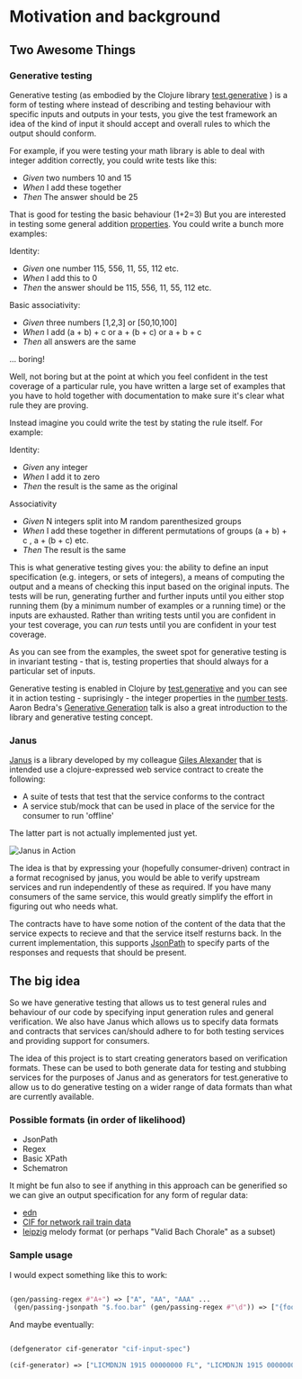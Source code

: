 # Motivation and background

## Two Awesome Things

### Generative testing

Generative testing (as embodied by the Clojure library [test.generative](https://github.com/clojure/test.generative) ) is a form of testing where instead of describing and testing behaviour with specific inputs and outputs in your tests, you give the test framework an idea of the kind of input it should accept and overall rules to which the output should conform.

For example, if you were testing your math library is able to deal with integer addition correctly, you could write tests like this:

* _Given_ two numbers 10 and 15
* _When_ I add these together
* _Then_ The answer should be 25

That is good for testing the basic behaviour (1+2=3) But you are interested in testing some general addition [properties](http://en.wikipedia.org/wiki/Addition#Properties). You could write a bunch more examples:

Identity:
* _Given_ one number 115, 556, 11, 55, 112 etc.
* _When_ I add this to 0
* _Then_ the answer should be 115, 556, 11, 55, 112 etc.

Basic associativity:

* _Given_ three numbers [1,2,3] or [50,10,100]
* _When_ I add (a + b) + c or a + (b + c) or a + b + c
* _Then_ all answers are the same

... boring!

Well, not boring but at the point at which you feel confident in the test coverage of a particular rule, you have written a large set of examples that you have to hold together with documentation to make sure it's clear what rule they are proving.

Instead imagine you could write the test by stating the rule itself. For example:

Identity:

* _Given_ any integer
* _When_ I add it to zero
* _Then_ the result is the same as the original

Associativity

* _Given_ N integers split into M random parenthesized groups
* _When_ I add these together in different permutations of groups (a + b) + c , a + (b + c) etc.
* _Then_ The result is the same 

This is what generative testing gives you: the ability to define an input specification (e.g. integers, or sets of integers), a means of computing the output and a means of checking this input based on the original inputs. The tests will be run, generating further and further inputs until you either stop running them (by a minimum number of examples or a running time) or the inputs are exhausted. Rather than writing tests until you are confident in your test coverage, you can _run_ tests until you are confident in your test coverage.

As you can see from the examples, the sweet spot for generative testing is in invariant testing - that is, testing properties that should always for a particular set of inputs.

Generative testing is enabled in Clojure by [test.generative](https://github.com/clojure/test.generative) and you can see it in action testing - suprisingly - the integer properties in the [number tests](https://github.com/clojure/clojure/blob/master/test/clojure/test_clojure/numbers.clj). Aaron Bedra's [Generative Generation](http://www.infoq.com/presentations/Clojure-Generative-Testing) talk is also a great introduction to the library and generative testing concept.


### Janus

[Janus](https://github.com/gga/janus) is a library developed by my colleague [Giles Alexander](http://overwatering.org/) that is intended use a clojure-expressed web service contract to create the following:

* A suite of tests that test that the service conforms to the contract
* A service stub/mock that can be used in place of the service for the consumer to run 'offline'

The latter part is not actually implemented just yet.

![Janus in Action](https://dl.dropboxusercontent.com/u/18288740/janus-generators/janus.jpg)

The idea is that by expressing your (hopefully consumer-driven) contract in a format recognised by janus, you would be able to verify upstream services and run independently of these as required. If you have many consumers of the same service, this would greatly simplify the effort in figuring out who needs what. 

The contracts have to have some notion of the content of the data that the service expects to recieve and that the service itself resturns back. In the current implementation, this supports [JsonPath](https://code.google.com/p/json-path/) to specify parts of the responses and requests that should be present.

## The big idea

So we have generative testing that allows us to test general rules and behaviour of our code by specifying input generation rules and general verification. We also have Janus which allows us to specify data formats and contracts that services can/should adhere to for both testing services and providing support for consumers.

The idea of this project is to start creating generators based on verification formats. These can be used to both generate data for testing and stubbing services for the purposes of Janus and as generators for test.generative to allow us to do generative testing on a wider range of data formats than what are currently available.

### Possible formats (in order of likelihood)

+ JsonPath
+ Regex
+ Basic XPath
+ Schematron

It might be fun also to see if anything in this approach can be generified so we can give an output specification for any form of regular data:

+ [edn](https://github.com/edn-format/edn)
+ [CIF for network rail train data](http://www.atoc.org/clientfiles/files/RSPDocuments/20070801.pdf)
+ [leipzig](https://github.com/ctford/leipzig) melody format (or perhaps "Valid Bach Chorale" as a subset)

### Sample usage

I would expect something like this to work:

```clojure

(gen/passing-regex #"A+") => ["A", "AA", "AAA" ...
 (gen/passing-jsonpath "$.foo.bar" (gen/passing-regex #"\d")) => ["{foo:{bar:1}}", "{foo:{bar:2}}" ...

```

And maybe eventually:

```clojure

(defgenerator cif-generator "cif-input-spec")

(cif-generator) => ["LICMDNJN 1915 00000000 FL", "LICMDNJN 1915 00000000 BA " ... 

```

